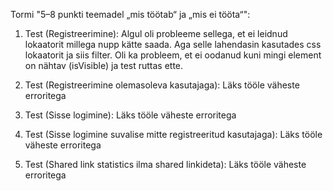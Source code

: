 Tormi "5–8 punkti teemadel „mis töötab“ ja „mis ei tööta“":

1. Test (Registreerimine): Algul oli probleeme sellega, et ei leidnud lokaatorit millega nupp kätte saada.
Aga selle lahendasin kasutades css lokaatorit ja siis filter.
Oli ka probleem, et ei oodanud kuni mingi element on nähtav (isVisible) ja test ruttas ette.

2. Test (Registreerimine olemasoleva kasutajaga): Läks tööle väheste erroritega

3. Test (Sisse logimine): Läks tööle väheste erroritega

4. Test (Sisse logimine suvalise mitte registreeritud kasutajaga): Läks tööle väheste erroritega

5. Test (Shared link statistics ilma shared linkideta): Läks tööle väheste erroritega